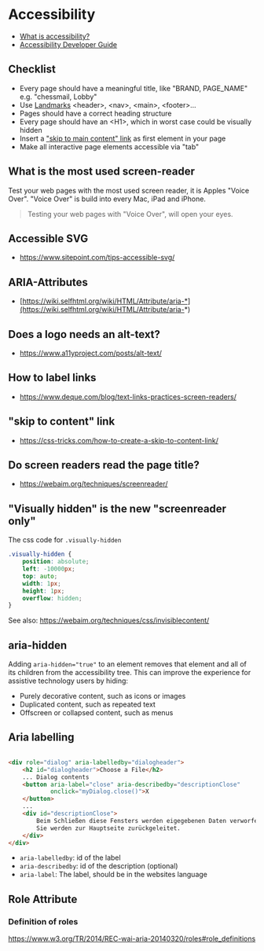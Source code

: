 # Accessibility

- [What is accessibility?](https://developer.mozilla.org/en-US/docs/Learn/Accessibility/What_is_accessibility)
- [Accessibility Developer Guide](https://www.accessibility-developer-guide.com)

## Checklist

- Every page should have a meaningful title, like "BRAND, PAGE_NAME" e.g. "chessmail, Lobby"
- Use [Landmarks](https://webaim.org/techniques/aria/#landmarks) &lt;header>, &lt;nav>, &lt;main>, &lt;footer>...
- Pages should have a correct heading structure
- Every page should have an &lt;H1>, which in worst case could be visually hidden
- Insert a ["skip to main content" link](https://css-tricks.com/how-to-create-a-skip-to-content-link/) as first element
  in your page
- Make all interactive page elements accessible via "tab"

## What is the most used screen-reader

Test your web pages with the most used screen reader, it is Apples "Voice Over". "Voice Over"
is build into every Mac, iPad and iPhone.

> Testing your web pages with "Voice Over", will open your eyes.

## Accessible SVG

- https://www.sitepoint.com/tips-accessible-svg/

## ARIA-Attributes

- [https://wiki.selfhtml.org/wiki/HTML/Attribute/aria-*](https://wiki.selfhtml.org/wiki/HTML/Attribute/aria-*)

## Does a logo needs an alt-text?

- https://www.a11yproject.com/posts/alt-text/

## How to label links

- https://www.deque.com/blog/text-links-practices-screen-readers/

## "skip to content" link

- https://css-tricks.com/how-to-create-a-skip-to-content-link/

## Do screen readers read the page title?

- https://webaim.org/techniques/screenreader/

## "Visually hidden" is the new "screenreader only"

The css code for `.visually-hidden`

```css
.visually-hidden {
    position: absolute;
    left: -10000px;
    top: auto;
    width: 1px;
    height: 1px;
    overflow: hidden;
}
```

See also: https://webaim.org/techniques/css/invisiblecontent/

## aria-hidden

Adding `aria-hidden="true"` to an element removes that element and all of its children from the accessibility tree. This
can improve the experience for assistive technology users by hiding:

- Purely decorative content, such as icons or images
- Duplicated content, such as repeated text
- Offscreen or collapsed content, such as menus

## Aria labelling

```html

<div role="dialog" aria-labelledby="dialogheader">
    <h2 id="dialogheader">Choose a File</h2>
    ... Dialog contents
    <button aria-label="close" aria-describedby="descriptionClose"
            onclick="myDialog.close()">X
    </button>
    ...
    <div id="descriptionClose">
        Beim Schließen diese Fensters werden eigegebenen Daten verworfen.
        Sie werden zur Hauptseite zurückgeleitet.
    </div>
</div>
```

- `aria-labelledby`: id of the label
- `aria-describedby`: id of the description (optional)
- `aria-label`: The label, should be in the websites language

## Role Attribute

### Definition of roles

https://www.w3.org/TR/2014/REC-wai-aria-20140320/roles#role_definitions
